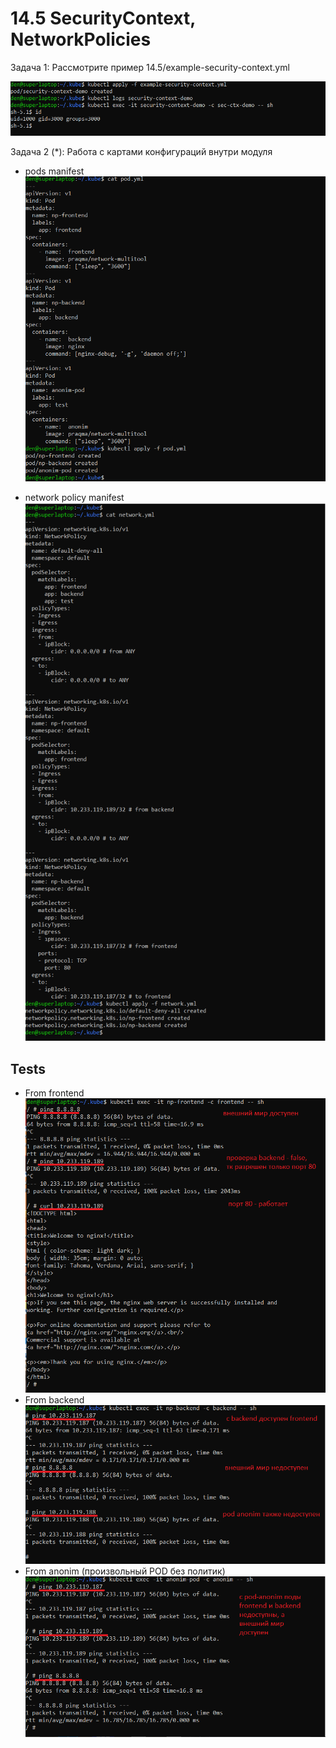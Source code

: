 # 14.5 SecurityContext, NetworkPolicies

Задача 1: Рассмотрите пример 14.5/example-security-context.yml

![commands](images/14.5_1_1.PNG)

Задача 2 (*): Работа с картами конфигураций внутри модуля

- pods manifest
![commands](images/14.5_2_1.PNG)

- network policy manifest
![commands](images/14.5_2_2.PNG)

## Tests
- From frontend
![commands](images/14.5_2_3.PNG)
- From backend
![commands](images/14.5_2_4.PNG)
- From anonim (произвольный POD без политик)
![commands](images/14.5_2_5.PNG)




